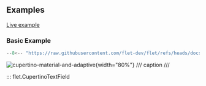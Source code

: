 ## Examples

[Live example](https://flet-controls-gallery.fly.dev/input/cupertinotextfield)

### Basic Example

```python
--8<-- "https://raw.githubusercontent.com/flet-dev/flet/refs/heads/docs/sdk/python/examples/python/controls/cupertino-text-field/cupertino-material-and-adaptive.py"
```

![cupertino-material-and-adaptive](https://raw.githubusercontent.com/flet-dev/flet/docs/sdk/python/examples/python/controls/cupertino-text-field/media/cupertino-material-and-adaptive.png){width="80%"}
/// caption
///

::: flet.CupertinoTextField
